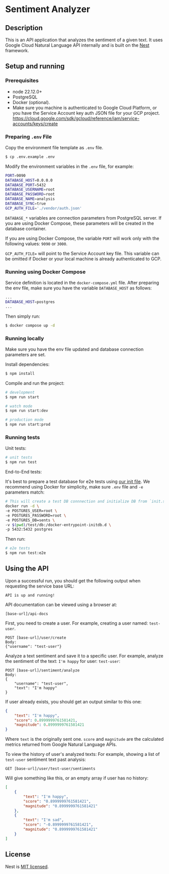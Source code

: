 # Sentiment Analyzer

## Description

This is an API application that analyzes the sentiment of a given text. It uses 
Google Cloud Natural Language API internally and is built on the 
[Nest](https://github.com/nestjs/nest) framework.


## Setup and running

### Prerequisites

  * node 22.12.0+
  * PostgreSQL
  * Docker (optional).
  * Make sure you machine is authenticated to Google Cloud Platform, or you
    have the Service Account key auth JSON file for your GCP project.
    https://cloud.google.com/sdk/gcloud/reference/iam/service-accounts/keys/create

### Preparing `.env` File

Copy the environment file template as `.env` file.

```bash
$ cp .env.example .env
```

Modify the environment variables in the `.env` file, for example:

```bash
PORT=9090
DATABASE_HOST=0.0.0.0
DATABASE_PORT=5432
DATABASE_USERNAME=root
DATABASE_PASSWORD=root
DATABASE_NAME=analysis
DATABASE_SYNC=true
GCP_AUTH_FILE='./vendor/auth.json'
```

`DATABASE_*` variables are connection parameters from PostgreSQL server. If you
are using Docker Compose, these parameters will be created in the database 
container.

If you are using Docker Compose, the variable `PORT` will work only with the 
following values: `9090` or `3000`.

`GCP_AUTH_FILE=` will point to the Service Account key file. This variable can 
be omitted if Docker or your local machine is already authenticated to GCP.

### Running using Docker Compose

Service definition is located in the `docker-compose.yml` file.
After preparing the env file, make sure you have the variable `DATABASE_HOST`
as follows:

```bash
...
DATABASE_HOST=postgres
...
```

Then simply run:

```bash
$ docker compose up -d
```

### Running locally

Make sure you have the env file updated and database connection parameters are
set.

Install dependencies:

```bash
$ npm install
```

Compile and run the project:

```bash
# development
$ npm run start

# watch mode
$ npm run start:dev

# production mode
$ npm run start:prod
```

### Running tests


Unit tests:

```bash
# unit tests
$ npm run test
```

End-to-End tests:

It's best to prepare a test database for e2e tests using 
[our init file](test/db/init.sql). We recommend using Docker for simplicity,
make sure `.env` file and `-e` parameters match:

```bash
# This will create a test DB connnection and initialize DB from `init.sql`
docker run -d \
-e POSTGRES_USER=root \
-e POSTGRES_PASSWORD=root \
-e POSTGRES_DB=sents \
-v $(pwd)/test/db:/docker-entrypoint-initdb.d \
-p 5432:5432 postgres
```

Then run:

```bash
# e2e tests
$ npm run test:e2e
```

## Using the API

Upon a successful run, you should get the following output when requesting the 
service base URL:

```
API is up and running!
```

API documentation can be viewed using a browser at:

```
[base-url]/api-docs
```

First, you need to create a user. For example, creating a user named: `test-user`.

```
POST [base-url]/user/create
Body:
{"username": "test-user"}
```

Analyze a text sentiment and save it to a specific user. For example, analyze the
sentiment of the text: `I'm happy` for user: `test-user`:

```
POST [base-url]/sentiment/analyze
Body:
{
	"username": "test-user",
	"text": "I'm happy"
}
```

If user already exists, you should get an output similar to this one:

```json
{
	"text": "I'm happy",
	"score": 0.8999999761581421,
	"magnitude": 0.8999999761581421
}
```

Where `text` is the originally sent one. `score` and `magnitude` are the 
calculated metrics returned from Google Natural Language APIs.

To view the history of user's analyzed texts:
For example, showing a list of `test-user` sentiment text past analysis:

```
GET [base-url]/user/test-user/sentiments
```

Will give something like this, or an empty array if user has no history:

```json
[
	{
		"text": "I'm happy",
		"score": "0.8999999761581421",
		"magnitude": "0.8999999761581421"
	},
	{
		"text": "I'm sad",
		"score": "-0.8999999761581421",
		"magnitude": "0.8999999761581421"
	}
]
```


## License

Nest is [MIT licensed](https://github.com/nestjs/nest/blob/master/LICENSE).
